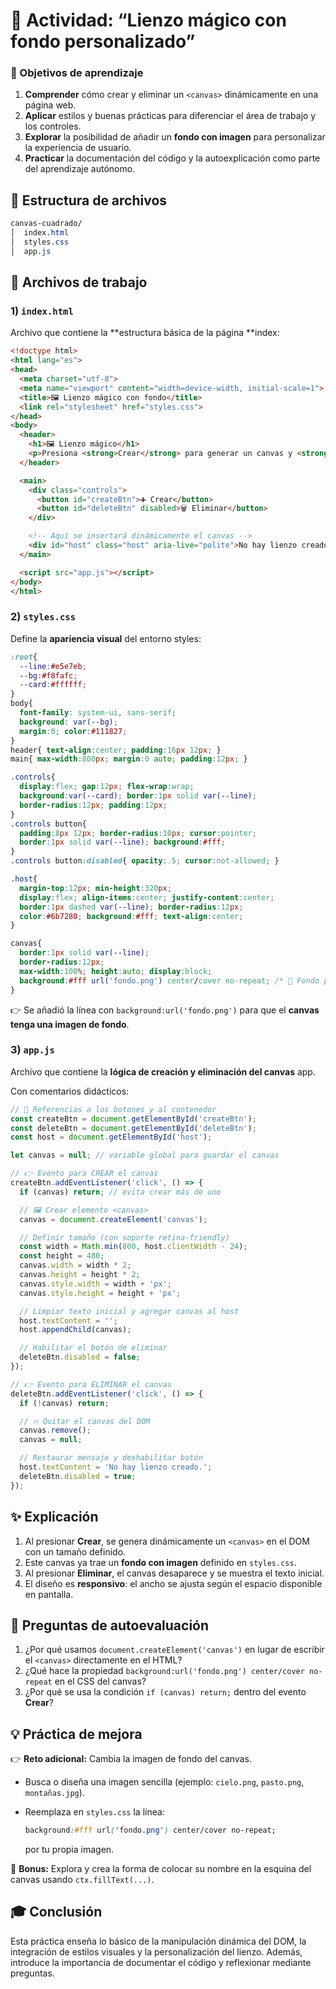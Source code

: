 # 📘 Actividad: **“Lienzo mágico con fondo personalizado”**

### 🎯 Objetivos de aprendizaje

1. **Comprender** cómo crear y eliminar un `<canvas>` dinámicamente en una página web.
2. **Aplicar** estilos y buenas prácticas para diferenciar el área de trabajo y los controles.
3. **Explorar** la posibilidad de añadir un **fondo con imagen** para personalizar la experiencia de usuario.
4. **Practicar** la documentación del código y la autoexplicación como parte del aprendizaje autónomo.

## 📁 Estructura de archivos

```css
canvas-cuadrado/
│  index.html
│  styles.css
│  app.js
```

## 📂 Archivos de trabajo

### 1) `index.html`

Archivo que contiene la **estructura básica de la página **index:

```html
<!doctype html>
<html lang="es">
<head>
  <meta charset="utf-8">
  <meta name="viewport" content="width=device-width, initial-scale=1">
  <title>🖼️ Lienzo mágico con fondo</title>
  <link rel="stylesheet" href="styles.css">
</head>
<body>
  <header>
    <h1>🖼️ Lienzo mágico</h1>
    <p>Presiona <strong>Crear</strong> para generar un canvas y <strong>Eliminar</strong> para quitarlo.</p>
  </header>

  <main>
    <div class="controls">
      <button id="createBtn">➕ Crear</button>
      <button id="deleteBtn" disabled>🗑️ Eliminar</button>
    </div>

    <!-- Aquí se insertará dinámicamente el canvas -->
    <div id="host" class="host" aria-live="polite">No hay lienzo creado.</div>
  </main>

  <script src="app.js"></script>
</body>
</html>
```

### 2) `styles.css`

Define la **apariencia visual** del entorno styles:

```css
:root{
  --line:#e5e7eb;
  --bg:#f8fafc;
  --card:#ffffff;
}
body{
  font-family: system-ui, sans-serif;
  background: var(--bg);
  margin:0; color:#111827;
}
header{ text-align:center; padding:16px 12px; }
main{ max-width:800px; margin:0 auto; padding:12px; }

.controls{
  display:flex; gap:12px; flex-wrap:wrap;
  background:var(--card); border:1px solid var(--line);
  border-radius:12px; padding:12px;
}
.controls button{
  padding:8px 12px; border-radius:10px; cursor:pointer;
  border:1px solid var(--line); background:#fff;
}
.controls button:disabled{ opacity:.5; cursor:not-allowed; }

.host{
  margin-top:12px; min-height:320px;
  display:flex; align-items:center; justify-content:center;
  border:1px dashed var(--line); border-radius:12px;
  color:#6b7280; background:#fff; text-align:center;
}

canvas{
  border:1px solid var(--line);
  border-radius:12px;
  max-width:100%; height:auto; display:block;
  background:#fff url('fondo.png') center/cover no-repeat; /* 🎨 Fondo personalizado */
}
```

👉 Se añadió la línea con `background:url('fondo.png')` para que el **canvas tenga una imagen de fondo**.

### 3) `app.js`

Archivo que contiene la **lógica de creación y eliminación del canvas** app.

Con comentarios didácticos:

```javascript
// 🎯 Referencias a los botones y al contenedor
const createBtn = document.getElementById('createBtn');
const deleteBtn = document.getElementById('deleteBtn');
const host = document.getElementById('host');

let canvas = null; // variable global para guardar el canvas

// 👉 Evento para CREAR el canvas
createBtn.addEventListener('click', () => {
  if (canvas) return; // evita crear más de uno

  // 🖼️ Crear elemento <canvas>
  canvas = document.createElement('canvas');

  // Definir tamaño (con soporte retina-friendly)
  const width = Math.min(800, host.clientWidth - 24);
  const height = 480;
  canvas.width = width * 2;
  canvas.height = height * 2;
  canvas.style.width = width + 'px';
  canvas.style.height = height + 'px';

  // Limpiar texto inicial y agregar canvas al host
  host.textContent = '';
  host.appendChild(canvas);

  // Habilitar el botón de eliminar
  deleteBtn.disabled = false;
});

// 👉 Evento para ELIMINAR el canvas
deleteBtn.addEventListener('click', () => {
  if (!canvas) return;

  // 🔥 Quitar el canvas del DOM
  canvas.remove();
  canvas = null;

  // Restaurar mensaje y deshabilitar botón
  host.textContent = 'No hay lienzo creado.';
  deleteBtn.disabled = true;
});
```

## ✨ Explicación

1. Al presionar **Crear**, se genera dinámicamente un `<canvas>` en el DOM con un tamaño definido.
2. Este canvas ya trae un **fondo con imagen** definido en `styles.css`.
3. Al presionar **Eliminar**, el canvas desaparece y se muestra el texto inicial.
4. El diseño es **responsivo**: el ancho se ajusta según el espacio disponible en pantalla.

## 📝 Preguntas de autoevaluación

1. ¿Por qué usamos `document.createElement('canvas')` en lugar de escribir el `<canvas>` directamente en el HTML?
2. ¿Qué hace la propiedad `background:url('fondo.png') center/cover no-repeat` en el CSS del canvas?
3. ¿Por qué se usa la condición `if (canvas) return;` dentro del evento **Crear**?

## 💡 Práctica de mejora

👉 **Reto adicional:** Cambia la imagen de fondo del canvas.

- Busca o diseña una imagen sencilla (ejemplo: `cielo.png`, `pasto.png`, `montañas.jpg`).

- Reemplaza en `styles.css` la línea:

  ```css
  background:#fff url('fondo.png') center/cover no-repeat;
  ```

  por tu propia imagen.

📸 **Bonus:** Explora y crea la forma de colocar su nombre en la esquina del canvas usando `ctx.fillText(...)`.

## 🎓 Conclusión

Esta práctica enseña lo básico de la manipulación dinámica del DOM, la integración de estilos visuales y la personalización del lienzo. Además, introduce la importancia de documentar el código y reflexionar mediante preguntas.